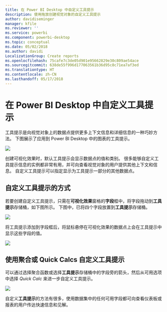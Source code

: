 ```yaml
---
title: 在 Power BI Desktop 中自定义工具提示
description: 使用拖放创建视觉对象的自定义工具提示
author: davidiseminger
manager: kfile
ms.reviewer: ''
ms.service: powerbi
ms.component: powerbi-desktop
ms.topic: conceptual
ms.date: 05/02/2018
ms.author: davidi
LocalizationGroup: Create reports
ms.openlocfilehash: 75cafe7c3de05d901e95662829e30c809ae54ace
ms.sourcegitcommit: 638de55f996d177063561b36d95c8c71ea7af3ed
ms.translationtype: HT
ms.contentlocale: zh-CN
ms.lasthandoff: 05/17/2018
---
```

# <a name="customizing-tooltips-in-power-bi-desktop"></a>在 Power BI Desktop 中自定义工具提示
工具提示是向视觉对象上的数据点提供更多上下文信息和详细信息的一种巧妙方法。 下图展示了应用到 Power BI Desktop 中的图表的工具提示。

![](media/desktop-custom-tooltips/custom-tooltips_1.png)

创建可视化效果时，默认工具提示会显示数据点的值和类别。 很多能够自定义工具提示信息的实例都非常有用，并可向查看视觉对象的用户提供其他上下文和信息。 自定义工具提示可以指定显示为工具提示一部分的其他数据点。

## <a name="how-to-customize-tooltips"></a>自定义工具提示的方式
若要创建自定义工具提示，只需在**可视化效果**窗格的**字段**框中，将字段拖动到**工具提示**存储桶，如下图所示。 下图中，已将四个字段放置到**工具提示**存储桶。

![](media/desktop-custom-tooltips/custom-tooltips_2.png)

将工具提示添加到字段框后，将鼠标悬停在可视化效果的数据点上会在工具提示中显示这些字段的值。

![](media/desktop-custom-tooltips/custom-tooltips_3.png)

## <a name="customizing-tooltips-with-aggregation-or-quick-calcs"></a>使用聚合或 Quick Calcs 自定义工具提示
可以通过选择聚合函数或选择**工具提示**存储桶中的字段旁的箭头，然后从可用选项中选择 *Quick Calc* 来进一步自定义工具提示。

![](media/desktop-custom-tooltips/custom-tooltips_4.png)

自定义**工具提示**的方法有很多，使用数据集中的任何可用字段都可向查看仪表板或报表的用户传达快速信息和见解。

